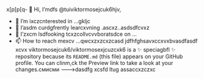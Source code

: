 x[p[p[q- 👋 Hi, I’mdfs @tuiviktormosejcuk6hjv,
- 👀 I’m ixczcnterested in ...gkljc
- 🌱 I’asdm curdgfrently learcxvning .ascxz..asdsdfcvxz
- 💞️ I’zxcm lsdfooking tcxzcollvcvvboratsdce on ...
- 📫 How to reach mexcv ...qwcxzxzcxzcasd
jdfhfghsavxccxvxbvasdfasdf
xcvx
viktormosejcuk6/viktormosexjcuzcxk6 is a ✨ speciagbfl ✨ repository because its `README.md` (this file) appears on your GitHub profile.
You can clinm,ck the Preview link to take a look at your changes.смисми
--->dasdfg
xcsfd
ltug
assaccxzczxc
